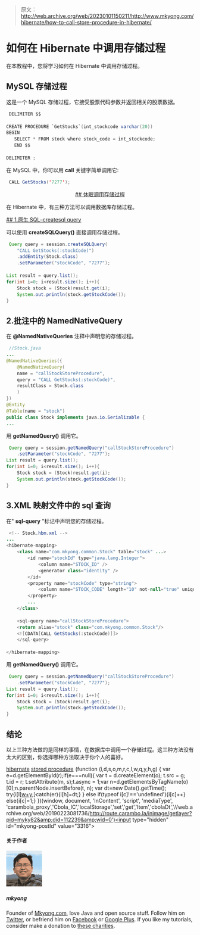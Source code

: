 > 原文：<http://web.archive.org/web/20230101150211/http://www.mkyong.com/hibernate/how-to-call-store-procedure-in-hibernate/>

# 如何在 Hibernate 中调用存储过程

在本教程中，您将学习如何在 Hibernate 中调用存储过程。

## MySQL 存储过程

这是一个 MySQL 存储过程，它接受股票代码参数并返回相关的股票数据。

```java
 DELIMITER $$

CREATE PROCEDURE `GetStocks`(int_stockcode varchar(20))
BEGIN
   SELECT * FROM stock where stock_code = int_stockcode;
   END $$

DELIMITER ; 
```

在 MySQL 中，你可以用 **call** 关键字简单调用它:

```java
 CALL GetStocks('7277'); 
```

 <ins class="adsbygoogle" style="display:block; text-align:center;" data-ad-format="fluid" data-ad-layout="in-article" data-ad-client="ca-pub-2836379775501347" data-ad-slot="6894224149">## 休眠调用存储过程

在 Hibernate 中，有三种方法可以调用数据库存储过程。

 <ins class="adsbygoogle" style="display:block" data-ad-client="ca-pub-2836379775501347" data-ad-slot="8821506761" data-ad-format="auto" data-ad-region="mkyongregion">## 1.原生 SQL–createsql query

可以使用 **createSQLQuery()** 直接调用存储过程。

```java
 Query query = session.createSQLQuery(
	"CALL GetStocks(:stockCode)")
	.addEntity(Stock.class)
	.setParameter("stockCode", "7277");

List result = query.list();
for(int i=0; i<result.size(); i++){
	Stock stock = (Stock)result.get(i);
	System.out.println(stock.getStockCode());
} 
```

## 2.批注中的 NamedNativeQuery

在 **@NamedNativeQueries** 注释中声明您的存储过程。

```java
 //Stock.java
...
@NamedNativeQueries({
	@NamedNativeQuery(
	name = "callStockStoreProcedure",
	query = "CALL GetStocks(:stockCode)",
	resultClass = Stock.class
	)
})
@Entity
@Table(name = "stock")
public class Stock implements java.io.Serializable {
... 
```

用 **getNamedQuery()** 调用它。

```java
 Query query = session.getNamedQuery("callStockStoreProcedure")
	.setParameter("stockCode", "7277");
List result = query.list();
for(int i=0; i<result.size(); i++){
	Stock stock = (Stock)result.get(i);
	System.out.println(stock.getStockCode());
} 
```

## 3.XML 映射文件中的 sql 查询

在" **sql-query** "标记中声明您的存储过程。

```java
 <!-- Stock.hbm.xml -->
...
<hibernate-mapping>
    <class name="com.mkyong.common.Stock" table="stock" ...>
        <id name="stockId" type="java.lang.Integer">
            <column name="STOCK_ID" />
            <generator class="identity" />
        </id>
        <property name="stockCode" type="string">
            <column name="STOCK_CODE" length="10" not-null="true" unique="true" />
        </property>
        ...
    </class>

    <sql-query name="callStockStoreProcedure">
	<return alias="stock" class="com.mkyong.common.Stock"/>
	<![CDATA[CALL GetStocks(:stockCode)]]>
    </sql-query>

</hibernate-mapping> 
```

用 **getNamedQuery()** 调用它。

```java
 Query query = session.getNamedQuery("callStockStoreProcedure")
	.setParameter("stockCode", "7277");
List result = query.list();
for(int i=0; i<result.size(); i++){
	Stock stock = (Stock)result.get(i);
	System.out.println(stock.getStockCode());
} 
```

## 结论

以上三种方法做的是同样的事情，在数据库中调用一个存储过程。这三种方法没有太大的区别，你选择哪种方法取决于你个人的喜好。

[hibernate](http://web.archive.org/web/20190223081736/http://www.mkyong.com/tag/hibernate/) [stored procedure](http://web.archive.org/web/20190223081736/http://www.mkyong.com/tag/stored-procedure/)</ins></ins>![](img/92157973d719fa9717d55647d6b326a8.png) (function (i,d,s,o,m,r,c,l,w,q,y,h,g) { var e=d.getElementById(r);if(e===null){ var t = d.createElement(o); t.src = g; t.id = r; t.setAttribute(m, s);t.async = 1;var n=d.getElementsByTagName(o)[0];n.parentNode.insertBefore(t, n); var dt=new Date().getTime(); try{i[l][w+y](h,i[l][q+y](h)+'&amp;'+dt);}catch(er){i[h]=dt;} } else if(typeof i[c]!=='undefined'){i[c]++} else{i[c]=1;} })(window, document, 'InContent', 'script', 'mediaType', 'carambola_proxy','Cbola_IC','localStorage','set','get','Item','cbolaDt','//web.archive.org/web/20190223081736/http://route.carambo.la/inimage/getlayer?pid=myky82&amp;did=112239&amp;wid=0')<input type="hidden" id="mkyong-postId" value="3316">

#### 关于作者

![author image](img/30d5a5d9770c97d90bf2878108a41ebe.png)

##### mkyong

Founder of [Mkyong.com](http://web.archive.org/web/20190223081736/http://mkyong.com/), love Java and open source stuff. Follow him on [Twitter](http://web.archive.org/web/20190223081736/https://twitter.com/mkyong), or befriend him on [Facebook](http://web.archive.org/web/20190223081736/http://www.facebook.com/java.tutorial) or [Google Plus](http://web.archive.org/web/20190223081736/https://plus.google.com/110948163568945735692?rel=author). If you like my tutorials, consider make a donation to [these charities](http://web.archive.org/web/20190223081736/http://www.mkyong.com/blog/donate-to-charity/).